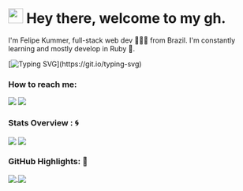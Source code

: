 <h1><img src="https://emojis.slackmojis.com/emojis/images/1531849430/4246/blob-sunglasses.gif?1531849430" width="30"/> Hey there, welcome to my gh.</h1>

I'm Felipe Kummer, full-stack web dev 👨🏻‍💻 from Brazil. I'm constantly learning and mostly develop in Ruby 💎.

[![Typing SVG](https://readme-typing-svg.herokuapp.com?vCenter=true&width=500&lines=Full+Stack+Web+Dev;)](https://git.io/typing-svg)

### How to reach me: 
<a href="mailto: felipe.s.kummer@gmail.com">
<img src="https://img.shields.io/badge/-felipe.kummer%40outlook.com-7B83EB?&style=for-the-badge&logo=Microsoft-outlook&logoColor=white" ></a>    <a href="https://www.linkedin.com/in/felipe-kummer-dev/"><img src="https://img.shields.io/badge/Fkummer-%230077B5.svg?&style=for-the-badge&logo=linkedin&logoColor=white" ></a>  

### Stats Overview : :cyclone:
<img align="center" src="https://github-readme-stats.vercel.app/api?username=FsKummer&show_icons=true&count_private=true&hide=stars&include_all_commits=false&theme=material-palenight" />
<img align="center" src="https://github-profile-trophy.vercel.app/?username=FsKummer&theme=dracula&no-bg=true&row=1"/>


### GitHub Highlights: :blossom:
<a href="">
  <img align="center" src="https://github-readme-stats.vercel.app/api/top-langs/?username=FsKummer&langs_count=8&layout=compact&theme=material-palenight&hide=html,Tcl" />
</a>
<a href="">
  <img align="center" src="http://github-readme-streak-stats.herokuapp.com?user=FsKummer&theme=material-palenight"/>
</a>
